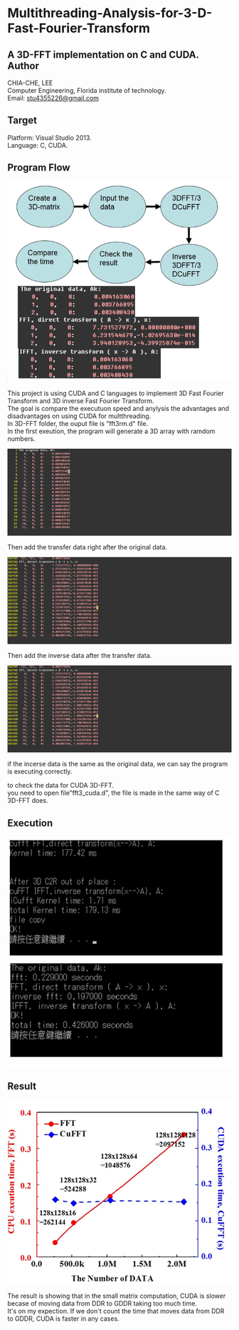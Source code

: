 # Multithreading-Analysis-for-3-D-Fast-Fourier-Transform
A 3D-FFT implementation on C and CUDA.
Author    
-------------
CHIA-CHE, LEE   
Computer Engineering, Florida institute of technology.    
Email: stu4355226@gmail.com     
      
Target   
-------------
Platform: Visual Studio 2013.     
Language: C, CUDA.     
      
Program Flow   
-------------
   
![program_flow](/images/program_flow.jpg)   
   
This project is using CUDA and C languages to implement 3D Fast Fourier Transform and 3D inverse Fast Fourier Transform.     
The goal is compare the executuon speed and anylysis the advantages and disadvantages on using CUDA for multthreading.    
In 3D-FFT folder, the ouput file is "fft3rm.d" file.     
In the first exeution, the program will generate a 3D array with ramdom numbers.    
         
![original](/images/original.jpg)      
     
Then add the transfer data right after the original data.     
     
![transfer](/images/transfer.jpg)      
      
      
Then add the inverse data  after the transfer data.    
   
![inverse](/images/inverse.jpg)   
   
if the incerse data is the same as the original data, we can say the program is executing correctly.   
   
to check the data for CUDA 3D-FFT.   
you need to open file"fft3_cuda.d", the file is made in the same way of C 3D-FFT does.   

Execution 
-------------
   
![execution](/images/execution.jpg)   
   
Result   
-------------
   
![Result](/images/result.jpg) 
   
The result is showing that in the small matrix computation, CUDA is slower becase of moving data from DDR to GDDR taking too much time.    
It's on my expection. If we don't count the time that moves data from DDR to GDDR, CUDA is faster in any cases.    
